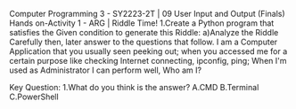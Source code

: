 Computer Programming 3 - SY2223-2T | 09 User Input and Output (Finals)
Hands on-Activity 1 - ARG | Riddle Time!
1.Create a Python program that satisfies the Given condition to generate this Riddle:
a)Analyze the Riddle Carefully then, later answer to the questions that follow.
I am a Computer Application that you usually seen peeking out; when you accessed me for a certain purpose like checking Internet connecting, ipconfig, ping; When I'm used as Administrator I can perform well, Who am I?

Key Question:
1.What do you think is the answer?
A.CMD
B.Terminal
C.PowerShell
